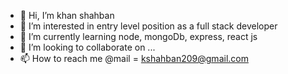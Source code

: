 - 👋 Hi, I’m khan shahban
- 👀 I’m interested in entry level position as a full stack developer
- 🌱 I’m currently learning node, mongoDb, express, react js
- 💞️ I’m looking to collaborate on ...
- 📫 How to reach me @mail = kshahban209@gmail.com 

<!---
shahban-git/shahban-git is a ✨ special ✨ repository because its `README.md` (this file) appears on your GitHub profile.
You can click the Preview link to take a look at your changes.
--->
